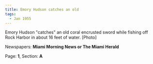 ```yaml
---  
title: Emory Hudson catches an old  
tags:  
  - Jan 1955  
---  
```

  
Emory Hudson "catches" an old coral encrusted sword while fishing off Rock Harbor in about 16 feet of water. [Photo]  
  
Newspapers: **Miami Morning News or The Miami Herald**  
  
Page: **1**, Section: **A** 
